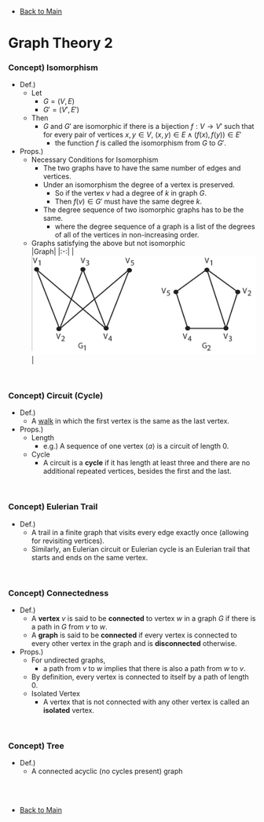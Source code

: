 - [Back to Main](../main.md)

# Graph Theory 2
### Concept) Isomorphism
- Def.)
  - Let
    - $`G = (V, E)`$
    - $`G' = (V', E')`$
  - Then
    - $`G`$ and $`G'`$ are isomorphic if there is a bijection $`f:V\rightarrow V'`$ such that for every pair of vertices $`x,y\in V`$, $`(x,y)\in E \wedge (f(x), f(y))\in E'`$
      - the function $`f`$ is called the isomorphism from $`G`$ to $`G'`$.
- Props.)
  - Necessary Conditions for Isomorphism
    - The two graphs have to have the same number of edges and vertices.
    - Under an isomorphism the degree of a vertex is preserved. 
      - So if the vertex $`v`$ had a degree of $`k`$ in graph $`G`$. 
      - Then $`f(v)\in G'`$ must have the same degree $`k`$.
    - The degree sequence of two isomorphic graphs has to be the same. 
      - where the degree sequence of a graph is a list of the degrees of all of the vertices in non-increasing order.
  - Graphs satisfying the above but not isomorphic   
    |Graph|
    |:-:|
    |![](../Images/2101.png)|

<br>

### Concept) Circuit (Cycle)
- Def.)
  - A [walk](20.md#concept-walk) in which the first vertex is the same as the last vertex.
- Props.)
  - Length
    - e.g.) A sequence of one vertex $`\langle a \rangle`$ is a circuit of length 0.
  - Cycle
    - A circuit is a **cycle** if it has length at least three and there are no additional repeated vertices, besides the first and the last.

<br>

### Concept) Eulerian Trail
- Def.)
  - A trail in a finite graph that visits every edge exactly once (allowing for revisiting vertices). 
  - Similarly, an Eulerian circuit or Eulerian cycle is an Eulerian trail that starts and ends on the same vertex.

<br>

### Concept) Connectedness
- Def.)
  - A **vertex** $`v`$ is said to be **connected** to vertex $`w`$ in a graph $`G`$ if there is a path in $`G`$ from $`v`$ to $`w`$.
  - A **graph** is said to be **connected** if every vertex is connected to every other vertex in the graph and is **disconnected** otherwise.
- Props.)
  - For undirected graphs,
    - a path from $`v`$ to $`w`$ implies that there is also a path from $`w`$ to $`v`$.
  - By definition, every vertex is connected to itself by a path of length 0.
  - Isolated Vertex
    - A vertex that is not connected with any other vertex is called an **isolated** vertex.

<br>

### Concept) Tree
- Def.)
  - A connected acyclic (no cycles present) graph


<br><br>

- [Back to Main](../main.md)